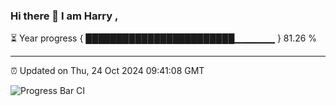 ### Hi there 👋 I am Harry , 

⏳ Year progress { ████████████████████████▁▁▁▁▁▁ } 81.26 %

---

⏰ Updated on Thu, 24 Oct 2024 09:41:08 GMT

![Progress Bar CI](https://github.com/duykhang68/duykhang68/workflows/Progress%20Bar%20CI/badge.svg)
